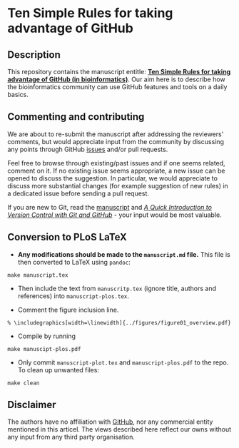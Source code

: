 # Ten Simple Rules for taking advantage of GitHub

## Description 

This repository contains the manuscript entitle:
[**Ten Simple Rules for taking advantage of GitHub (in bioinformatics)**](https://github.com/ypriverol/github-paper/blob/master/document/manuscript.md). Our
aim here is to describe how the bioinformatics community can use
GitHub features and tools on a daily basics.

## Commenting and contributing 

We are about to re-submit the manuscript after addressing the
reviewers' comments, but would appreciate input from the community by
discussing any points through GitHub
[issues](https://github.com/ypriverol/github-paper/issues) and/or pull
requests.

Feel free to browse through existing/past issues and if one seems
related, comment on it. If no existing issue seems appropriate, a new
issue can be opened to discuss the suggestion. In particular, we would
appreciate to discuss more substantial changes (for example suggestion
of new rules) in a dedicated issue before sending a pull request.

If you are new to Git, read the
[manuscript](https://github.com/ypriverol/github-paper/blob/master/document/manuscript.md)
and
[*A Quick Introduction to Version Control with Git and GitHub*](http://journals.plos.org/ploscompbiol/article?id=10.1371/journal.pcbi.1004668) -
your input would be most valuable.


## Conversion to PLoS LaTeX

- **Any modifications should be made to the `manuscript.md` file.**
  This file is then converted to LaTeX using `pandoc`:

```
make manuscript.tex
```

- Then include the text from `manuscritp.tex` (ignore title, authors
  and references) into `manuscript-plos.tex`.

- Comment the figure inclusion line.

```
% \includegraphics[width=\linewidth]{../figures/figure01_overview.pdf}
```

- Compile by running

```
make manuscipt-plos.pdf
```

- Only commit `manuscript-plot.tex` and `manuscript-plos.pdf` to the
  repo. To clean up unwanted files:

```
make clean
```

## Disclaimer

The authors have no affiliation with [GitHub](https://github.com/),
nor any commercial entity mentioned in this articel. The views
described here reflect our owns without any input from any third party
organisation.
